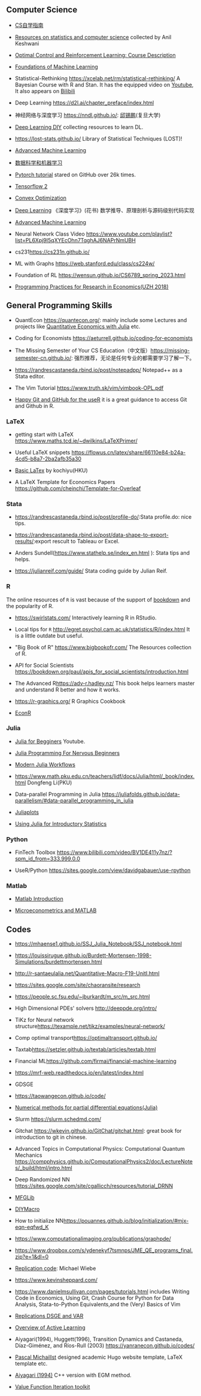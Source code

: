 ## Computer Science

- [CS自学指南](https://csdiy.wiki/)

- [Resources on statistics and computer science](https://anilkeshwani.github.io/learn/) collected by Anil Keshwani

- [Optimal Control and Reinforcement Learning: Course Description](https://www.cs.cmu.edu/~cga/dynopt/description.html)

- [Foundations of Machine Learning](https://cs.nyu.edu/~mohri/mlbook/)

- Statistical-Rethinking <https://xcelab.net/rm/statistical-rethinking/> A Bayesian Course with R and Stan. It has the equipped video on [Youtube](https://www.youtube.com/playlist?list=PLDcUM9US4XdNM4Edgs7weiyIguLSToZRI), It also appears on [Bilibili](https://www.bilibili.com/video/BV1ya411A7ih/?spm_id_from=333.999.0.0&vd_source=0d445853a6cc92430d2549ebde5dc52f)

<!-- - Very Statisticious <https://aosmith.rbind.io/> -->

- Deep Learning <https://d2l.ai/chapter_preface/index.html>

- 神经网络与深度学习 <https://nndl.github.io/>: [邱锡鹏](https://xpqiu.github.io/)(复旦大学)

- [Deep Learning DIY](https://dataflowr.github.io/website/) collecting resources to learn DL.

- <https://lost-stats.github.io/> Library of Statistical Techniques (LOST)!

- [Advanced Machine Learning](https://cs.nyu.edu/~mohri/aml21/)

- [数据科学和机器学习](https://mlhowto.readthedocs.io/en/latest/index.html)

- [Pytorch tutorial](https://github.com/yunjey/pytorch-tutorial) stared on GitHub over 26k times.

- [Tensorflow 2](https://github.com/ageron/tf2_course)

- [Convex Optimization](https://www.stat.cmu.edu/~ryantibs/convexopt/)

- [Deep Learning](https://github.com/MingchaoZhu/DeepLearning) 《深度学习》(花书) 数学推导、原理剖析与源码级别代码实现

- [Advanced Machine Learning](https://cims.nyu.edu/~mohri/amls/)

- Neural Network Class Video <https://www.youtube.com/playlist?list=PL6Xpj9I5qXYEcOhn7TqghAJ6NAPrNmUBH>

- cs231<https://cs231n.github.io/>

- ML with Graphs <https://web.stanford.edu/class/cs224w/>

- Foundation of RL <https://wensun.github.io/CS6789_spring_2023.html>

- [Programming Practices for Research in Economics(UZH 2018)](https://github.com/pp4rs/2018-uzh-course-material)


## General Programming Skills

- QuantEcon <https://quantecon.org/>: mainly include some Lectures and projects like [Quantitative Economics with Julia](https://julia.quantecon.org/intro.html#) etc.

- Coding for Economists <https://aeturrell.github.io/coding-for-economists>

- The Missing Semester of Your CS Education（中文版）<https://missing-semester-cn.github.io/>: 强烈推荐，无论是任何专业的都需要学习了解一下。

- <https://randrescastaneda.rbind.io/post/notepadpp/> Notepad++ as a Stata editor.

<!-- - [东海岸的雨](https://mp.weixin.qq.com/s?__biz=MzIyNzYzMTU1Mg==&mid=2247485480&idx=1&sn=7cc7eb58fa009e49448ebf93a604dfa5&chksm=e85f0087df28899169c14475b9db0c87382c7aaedaa4d24ef0f5322a65cc607036a543b0b4a7&scene=126&sessionid=1605496473&key=e746868e0bff7a6cece07a65db3af8041459f9643472fd4cb44ca4fef698eaeb858ff146bb2ef4ef34fcaba57e388766e1945d5e45e98e4e489d42301cc418e085ce22d62fcf274f10a10d41131f7d1c4bca37f564ce6bcdd1c70f927b53dc887c9bad5dda933c99d0cf2dd8df057ce06ee9d9483fd4d882437358a7560e6523&ascene=1&uin=MTQ2NTMzMzMwMQ%3D%3D&devicetype=Windows+10+x64&version=6300002f&lang=zh_CN&exportkey=AuetV39qbyezYSULwJ4KlwQ%3D&pass_ticket=27coS32I2rakUVjla%2B5an%2BYFJhZgtUpmjgitlYHx%2FCRtqJEQGroqJbaIms1M%2FPey&wx_header=0):编程建议集合，包含Stata、R、Python和LaTeX网上资源。 -->

<!-- - Python - 100天从新手到大师 <https://github.com/jackfrued/Python-100-Days> -->

- The Vim Tutorial <https://www.truth.sk/vim/vimbook-OPL.pdf>

- [Happy Git and GitHub for the useR](https://happygitwithr.com) it is a great guidance to access Git and Github in R.


### LaTeX

- getting start with LaTeX <https://www.maths.tcd.ie/~dwilkins/LaTeXPrimer/>

- Useful LaTeX snippets <https://flowus.cn/latex/share/66110e84-b24a-4cd5-b8a7-2ba2afb35a30>

- [Basic LaTex](https://kochiuyu.github.io/programming/latex/basiclatex/) by kochiyu(HKU)

- A LaTeX Template for Economics Papers <https://github.com/cheinchi/Template-for-Overleaf>


### Stata

- <https://randrescastaneda.rbind.io/post/profile-do/>:Stata profile.do: nice tips.

- <https://randrescastaneda.rbind.io/post/data-shape-to-export-results/>:export rescult to Tableau or Excel.

- Anders Sundell(<https://www.stathelp.se/index_en.html> ): Stata tips and helps.

- <https://julianreif.com/guide/> Stata coding guide by Julian Reif.


### R
The online resources of `R` is vast because of the support of [bookdown](https://bookdown.org/) and the popularity of R. 

- <https://swirlstats.com/> Interactively learning R in RStudio.

- Local tips for `R` <http://egret.psychol.cam.ac.uk/statistics/R/index.html> It is a little outdate but useful.

<!-- - R语言教程 <https://www.math.pku.edu.cn/teachers/lidf/docs/Rbook/html/_Rbook/index.html> -->

- "Big Book of R" <https://www.bigbookofr.com/> The Resources collection of R.

- API for Social Scientists <https://bookdown.org/paul/apis_for_social_scientists/introduction.html>

- The Advanced R<https://adv-r.hadley.nz/> This book helps learners master and understand R better and how it works.

- <https://r-graphics.org/> R Graphics Cookbook

- [EconR](http://www.econr.org/)

### Julia

- [Julia for Begginers](https://www.youtube.com/playlist?list=PLhQ2JMBcfAsi_3g2AFJ6B84d8c5jw5kXp) Youtube. 

- [Julia Programming For Nervous Beginners](https://www.youtube.com/playlist?list=PLP8iPy9hna6Qpx0MgGyElJ5qFlaIXYf1R)

- [Modern Julia Workflows](https://modernjuliaworkflows.github.io/)

<!-- - Julia中文文档 <https://docs.juliacn.com/latest/> -->

- <https://www.math.pku.edu.cn/teachers/lidf/docs/Julia/html/_book/index.html> Dongfeng Li(PKU) 

- Data-parallel Programming in Julia <https://juliafolds.github.io/data-parallelism/#data-parallel_programming_in_julia>

- [Juliaplots](https://docs.juliaplots.org/latest/tutorial/)

- [Using Julia for Introductory Statistics](https://jverzani.github.io/UsingJ/)

<!-- - [Computational Economics](https://floswald.github.io/NumericalMethods/lecture1/) -->



### Python

<!-- - sklearn中文文档 <https://www.sklearncn.cn/> -->

<!-- - python 实用教程 <https://github.com/shibing624/python-tutorial> -->

- FinTech Toolbox <https://www.bilibili.com/video/BV1DE411y7nz/?spm_id_from=333.999.0.0> 

- UseR/Python <https://sites.google.com/view/davidgabauer/use-rpython>

### Matlab

- [Matlab Introduction](https://matlab-introduction.readthedocs.io/en/latest/index.html)

- [Microeconometrics and MATLAB](http://www.microeconometrics-code.com/)

## Codes
- <https://mhaense1.github.io/SSJ_Julia_Notebook/SSJ_notebook.html>
- <https://louissirugue.github.io/Burdett-Mortensen-1998-Simulations/burdettmortensen.html>
- <http://r-santaeulalia.net/Quantitative-Macro-F19-UnitI.html>
- <https://sites.google.com/site/chaoransite/research>
- <https://people.sc.fsu.edu/~jburkardt/m_src/m_src.html>
- High Dimensional PDEs' solvers <http://deeppde.org/intro/>
- TiKz for Neural network structure<https://texample.net/tikz/examples/neural-network/>
- Comp optimal transport<https://optimaltransport.github.io/>
- Taxtab<https://setzler.github.io/textab/articles/textab.html>
- Financial ML<https://github.com/firmai/financial-machine-learning>
- <https://mrf-web.readthedocs.io/en/latest/index.html>
- GDSGE
- <https://taowangecon.github.io/code/>
- [Numerical methods for partial differential equations(Julia)](https://aquaulb.github.io/book_solving_pde_mooc/solving_pde_mooc/notebooks/01_Introduction/01_00_Preface.html)

- Slurm <https://slurm.schedmd.com/>
- Gitchat <https://wkevin.github.io/GitChat/gitchat.html>: great book for introduction to git in chinese.

- Advanced Topics in Computational Physics: Computational Quantum Mechanics <https://compphysics.github.io/ComputationalPhysics2/doc/LectureNotes/_build/html/intro.html>

- Deep Randomized NN <https://sites.google.com/site/cgallicch/resources/tutorial_DRNN>

- [MFGLib](https://mfglib.readthedocs.io/en/latest/index.html)

- [DIYMacro](https://macrosimulation.org/)

- How to initialize NN<https://pouannes.github.io/blog/initialization/#mjx-eqn-eqfwd_K>

- <https://www.computationalimaging.org/publications/graphpde/>

- <https://www.dropbox.com/s/ydenekyf7tsmnps/JME_QE_programs_final.zip?e=1&dl=0>

- [Replication code](https://github.com/maswiebe): Michael Wiebe 

- <https://www.kevinsheppard.com/>

- <https://www.danielmsullivan.com/pages/tutorials.html> includes Writing Code in Economics, Using Git, Crash Course for Python for Data Analysis, Stata-to-Python Equivalents,and the (Very) Basics of Vim

- [Replications DSGE and VAR](https://sites.google.com/site/ambropo/replications)

- [Overview of Active Learning](https://jacobgil.github.io/deeplearning/activelearning)

- Aiyagari(1994), Huggett(1996), Transition Dynamics and Castaneda, Díaz-Giménez, and Ríos-Rull (2003) <https://yanranecon.github.io/codes/>

- [Pascal Michaillst](https://pascalmichaillat.org/design/) designed academic Hugo website template, LaTeX template etc.

- [Aiyagari (1994)](https://github.com/AGaillardTSE/aiyagari) C++ version with EGM method.

- [Value Function Iteration toolkit](http://discourse.vfitoolkit.com/)



